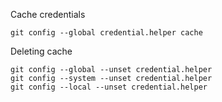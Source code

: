 Cache credentials

```
git config --global credential.helper cache
```

Deleting cache
```
git config --global --unset credential.helper
git config --system --unset credential.helper
git config --local --unset credential.helper
```

